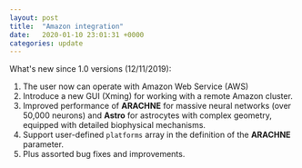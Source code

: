 ```yaml
---
layout: post
title:  "Amazon integration"
date:   2020-01-10 23:01:31 +0000
categories: update
---
```


What's new since 1.0 versions (12/11/2019):

1. The user now can operate with Amazon Web Service  (AWS)
2. Introduce a new  GUI (Xming) for working with a remote Amazon cluster.
3. Improved performance of **ARACHNE** for massive neural networks (over 50,000 neurons) and **Astro** for astrocytes with complex geometry, equipped with detailed biophysical mechanisms.
4. Support user-defined `platforms` array in the definition of the **ARACHNE** parameter.
5. Plus assorted bug fixes and improvements.
